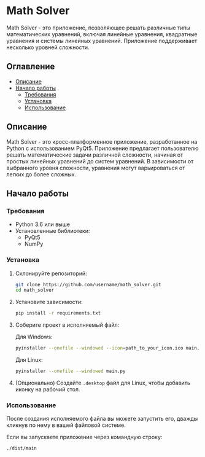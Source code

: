 # Math Solver

Math Solver - это приложение, позволяющее решать различные типы математических уравнений, включая линейные уравнения, квадратные уравнения и системы линейных уравнений. Приложение поддерживает несколько уровней сложности.

## Оглавление

- [Описание](#описание)
- [Начало работы](#начало-работы)
  - [Требования](#требования)
  - [Установка](#установка)
  - [Использование](#использование)

## Описание

Math Solver - это кросс-платформенное приложение, разработанное на Python с использованием PyQt5. Приложение предлагает пользователю решать математические задачи различной сложности, начиная от простых линейных уравнений до систем уравнений. В зависимости от выбранного уровня сложности, уравнения могут варьироваться от легких до более сложных.

## Начало работы

### Требования

- Python 3.6 или выше
- Установленные библиотеки:
  - PyQt5
  - NumPy

### Установка

1. Склонируйте репозиторий:

    ```bash
    git clone https://github.com/username/math_solver.git
    cd math_solver
    ```

2. Установите зависимости:

    ```bash
    pip install -r requirements.txt
    ```

3. Соберите проект в исполняемый файл:

    Для Windows:
    ```bash
    pyinstaller --onefile --windowed --icon=path_to_your_icon.ico main.py
    ```

    Для Linux:
    ```bash
    pyinstaller --onefile --windowed main.py
    ```

4. (Опционально) Создайте `.desktop` файл для Linux, чтобы добавить иконку на рабочий стол.

### Использование

После создания исполняемого файла вы можете запустить его, дважды кликнув по нему в вашей файловой системе.

Если вы запускаете приложение через командную строку:

```bash
./dist/main
